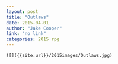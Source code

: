 ```yaml
---
layout: post
title: "Outlaws"
date: 2015-04-01
author: "Jake Cooper"
link: "no link"
categories: 2015 rpg
---
```

```
![]({{site.url}}/2015images/Outlaws.jpg)
```
